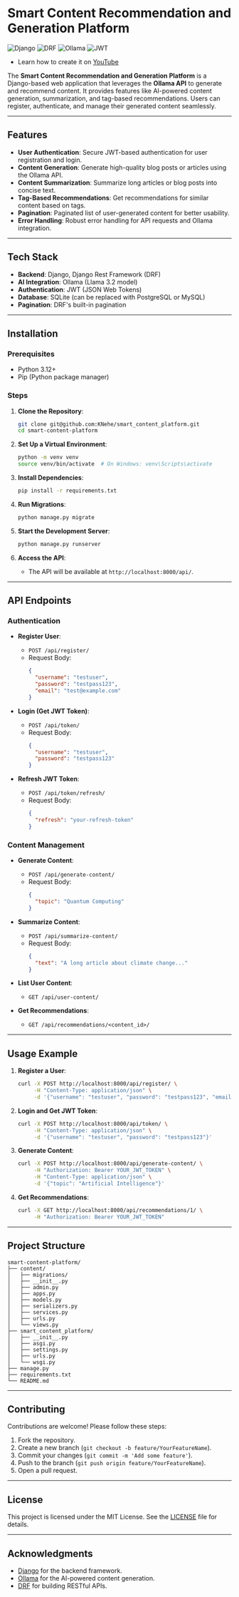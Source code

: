 # Smart Content Recommendation and Generation Platform

![Django](https://img.shields.io/badge/Django-092E20?style=for-the-badge&logo=django&logoColor=white)
![DRF](https://img.shields.io/badge/Django_REST-ff1709?style=for-the-badge&logo=django&logoColor=white)
![Ollama](https://img.shields.io/badge/Ollama-000000?style=for-the-badge&logo=ollama&logoColor=white)
![JWT](https://img.shields.io/badge/JWT-000000?style=for-the-badge&logo=JSON%20web%20tokens&logoColor=white)

- Learn how to create it on [YouTube](https://youtu.be/Jn1O3SL1jO0)

The **Smart Content Recommendation and Generation Platform** is a Django-based web application that leverages the **Ollama API** to generate and recommend content. It provides features like AI-powered content generation, summarization, and tag-based recommendations. Users can register, authenticate, and manage their generated content seamlessly.

---

## Features

- **User Authentication**: Secure JWT-based authentication for user registration and login.
- **Content Generation**: Generate high-quality blog posts or articles using the Ollama API.
- **Content Summarization**: Summarize long articles or blog posts into concise text.
- **Tag-Based Recommendations**: Get recommendations for similar content based on tags.
- **Pagination**: Paginated list of user-generated content for better usability.
- **Error Handling**: Robust error handling for API requests and Ollama integration.

---

## Tech Stack

- **Backend**: Django, Django Rest Framework (DRF)
- **AI Integration**: Ollama (Llama 3.2 model)
- **Authentication**: JWT (JSON Web Tokens)
- **Database**: SQLite (can be replaced with PostgreSQL or MySQL)
- **Pagination**: DRF's built-in pagination

---

## Installation

### Prerequisites

- Python 3.12+
- Pip (Python package manager)

### Steps

1. **Clone the Repository**:
   ```bash
   git clone git@github.com:KNehe/smart_content_platform.git
   cd smart-content-platform
   ```

2. **Set Up a Virtual Environment**:
   ```bash
   python -m venv venv
   source venv/bin/activate  # On Windows: venv\Scripts\activate
   ```

3. **Install Dependencies**:
   ```bash
   pip install -r requirements.txt
   ```

4. **Run Migrations**:
   ```bash
   python manage.py migrate
   ```

5. **Start the Development Server**:
   ```bash
   python manage.py runserver
   ```

6. **Access the API**:
   - The API will be available at `http://localhost:8000/api/`.

---

## API Endpoints

### Authentication
- **Register User**:
  - `POST /api/register/`
  - Request Body:
    ```json
    {
      "username": "testuser",
      "password": "testpass123",
      "email": "test@example.com"
    }
    ```

- **Login (Get JWT Token)**:
  - `POST /api/token/`
  - Request Body:
    ```json
    {
      "username": "testuser",
      "password": "testpass123"
    }
    ```

- **Refresh JWT Token**:
  - `POST /api/token/refresh/`
  - Request Body:
    ```json
    {
      "refresh": "your-refresh-token"
    }
    ```

### Content Management
- **Generate Content**:
  - `POST /api/generate-content/`
  - Request Body:
    ```json
    {
      "topic": "Quantum Computing"
    }
    ```

- **Summarize Content**:
  - `POST /api/summarize-content/`
  - Request Body:
    ```json
    {
      "text": "A long article about climate change..."
    }
    ```

- **List User Content**:
  - `GET /api/user-content/`

- **Get Recommendations**:
  - `GET /api/recommendations/<content_id>/`

---

## Usage Example

1. **Register a User**:
   ```bash
   curl -X POST http://localhost:8000/api/register/ \
        -H "Content-Type: application/json" \
        -d '{"username": "testuser", "password": "testpass123", "email": "test@example.com"}'
   ```

2. **Login and Get JWT Token**:
   ```bash
   curl -X POST http://localhost:8000/api/token/ \
        -H "Content-Type: application/json" \
        -d '{"username": "testuser", "password": "testpass123"}'
   ```

3. **Generate Content**:
   ```bash
   curl -X POST http://localhost:8000/api/generate-content/ \
        -H "Authorization: Bearer YOUR_JWT_TOKEN" \
        -H "Content-Type: application/json" \
        -d '{"topic": "Artificial Intelligence"}'
   ```

4. **Get Recommendations**:
   ```bash
   curl -X GET http://localhost:8000/api/recommendations/1/ \
        -H "Authorization: Bearer YOUR_JWT_TOKEN"
   ```

---

## Project Structure

```
smart-content-platform/
├── content/
│   ├── migrations/
│   ├── __init__.py
│   ├── admin.py
│   ├── apps.py
│   ├── models.py
│   ├── serializers.py
│   ├── services.py
│   ├── urls.py
│   └── views.py
├── smart_content_platform/
│   ├── __init__.py
│   ├── asgi.py
│   ├── settings.py
│   ├── urls.py
│   └── wsgi.py
├── manage.py
├── requirements.txt
└── README.md
```

---

## Contributing

Contributions are welcome! Please follow these steps:

1. Fork the repository.
2. Create a new branch (`git checkout -b feature/YourFeatureName`).
3. Commit your changes (`git commit -m 'Add some feature'`).
4. Push to the branch (`git push origin feature/YourFeatureName`).
5. Open a pull request.

---

## License

This project is licensed under the MIT License. See the [LICENSE](LICENSE) file for details.

---

## Acknowledgments

- [Django](https://www.djangoproject.com/) for the backend framework.
- [Ollama](https://ollama.com/) for the AI-powered content generation.
- [DRF](https://www.django-rest-framework.org/) for building RESTful APIs.